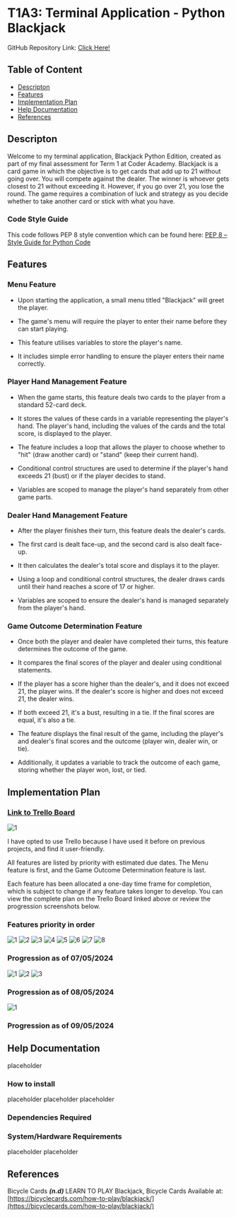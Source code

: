 # T1A3: Terminal Application - Python Blackjack

GitHub Repository Link: [Click Here!](https://github.com/motech99/T1A3_Terminal_App)

## Table of Content

- [Descripton](#descripton)
- [Features](#features)
- [Implementation Plan](#implementation-plan)
- [Help Documentation](#help-documentation)
- [References](#references)

## Descripton

Welcome to my terminal application, Blackjack Python Edition, created as part of my final assessment for Term 1 at Coder Academy. Blackjack is a card game in which the objective is to get cards that add up to 21 without going over. You will compete against the dealer. The winner is whoever gets closest to 21 without exceeding it. However, if you go over 21, you lose the round. The game requires a combination of luck and strategy as you decide whether to take another card or stick with what you have.

### Code Style Guide

This code follows PEP 8 style convention which can be found here: [PEP 8 – Style Guide for Python Code](https://peps.python.org/pep-0008/)

## Features

### Menu Feature

- Upon starting the application, a small menu titled "Blackjack" will greet the player.

- The game's menu will require the player to enter their name before they can start playing.

- This feature utilises variables to store the player's name.

- It includes simple error handling to ensure the player enters their name correctly.

### Player Hand Management Feature

- When the game starts, this feature deals two cards to the player from a standard 52-card deck.

- It stores the values of these cards in a variable representing the player's hand.
The player's hand, including the values of the cards and the total score, is displayed to the player.

- The feature includes a loop that allows the player to choose whether to "hit" (draw another card) or "stand" (keep their current hand).

- Conditional control structures are used to determine if the player's hand exceeds 21 (bust) or if the player decides to stand.

- Variables are scoped to manage the player's hand separately from other game parts.

### Dealer Hand Management Feature

- After the player finishes their turn, this feature deals the dealer's cards.

- The first card is dealt face-up, and the second card is also dealt face-up.

- It then calculates the dealer's total score and displays it to the player.

- Using a loop and conditional control structures, the dealer draws cards until their hand reaches a score of 17 or higher.

- Variables are scoped to ensure the dealer's hand is managed separately from the player's hand.

### Game Outcome Determination Feature

- Once both the player and dealer have completed their turns, this feature determines the outcome of the game.

- It compares the final scores of the player and dealer using conditional statements.

- If the player has a score higher than the dealer's, and it does not exceed 21, the player wins. If the dealer's score is higher and does not exceed 21, the dealer wins.

- If both exceed 21, it's a bust, resulting in a tie. If the final scores are equal, it's also a tie.

- The feature displays the final result of the game, including the player's and dealer's final scores and the outcome (player win, dealer win, or tie).

- Additionally, it updates a variable to track the outcome of each game, storing whether the player won, lost, or tied.

## Implementation Plan

### [Link to Trello Board](https://trello.com/b/DHZMC0Ul/python-blackjack)

![1](./docs/trello-board-1.png)

I have opted to use Trello because I have used it before on previous projects, and find it user-friendly.

All features are listed by priority with estimated due dates. The Menu feature is first, and the Game Outcome Determination feature is last.

Each feature has been allocated a one-day time frame for completion, which is subject to change if any feature takes longer to develop. You can view the complete plan on the Trello Board linked above or review the progression screenshots below.

### Features priority in order

![1](./docs/Menu-Feature-1.png)
![2](./docs/Menu-Feature-2.png)
![3](./docs/player-hand-Management-Feature-1.png)
![4](./docs/player-hand-Management-Feature-2.png)
![5](./docs/Dealer-Hand-Management-Feature-1.png)
![6](./docs/Dealer-Hand-Management-Feature-2.png)
![7](./docs/Game-Outcome-Determination-Feature-1.png)
![8](./docs/Game-Outcome-Determination-Feature-2.png)

### Progression as of 07/05/2024

![1](./docs/Progression-%202024-05-07.png)
![2](./docs/readme-md-progression-1.png)
![3](./docs/readme-md-progression-2.png)

### Progression as of 08/05/2024

![1](./docs/readme-md-progression-3.png.png)

### Progression as of 09/05/2024


## Help Documentation

placeholder

### How to install

placeholder
placeholder
placeholder

### Dependencies Required

### System/Hardware Requirements

placeholder
placeholder

## References

Bicycle Cards ***(n.d)*** LEARN TO PLAY Blackjack, Bicycle Cards
Available at: [https://bicyclecards.com/how-to-play/blackjack/](https://bicyclecards.com/how-to-play/blackjack/)
